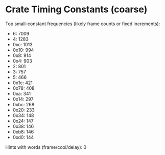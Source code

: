 # Crate Timing Constants (coarse)

Top small-constant frequencies (likely frame counts or fixed increments):

- 6: 7009
- 4: 1283
- 0xc: 1013
- 0x10: 994
- 0x8: 914
- 0x4: 903
- 2: 801
- 3: 757
- 5: 466
- 0x1c: 421
- 0x78: 408
- 0xa: 341
- 0x14: 297
- 0xbc: 268
- 0x20: 233
- 0x34: 148
- 0x24: 147
- 0x38: 146
- 0xb8: 146
- 0xd0: 144

Hints with words (frame/cool/delay): 0